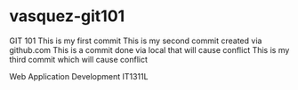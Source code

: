 # vasquez-git101
GIT 101
This is my first commit
This is my second commit created via github.com
This is a commit done via local that will cause conflict
This is my third commit which will cause conflict


Web Application Development
IT1311L
